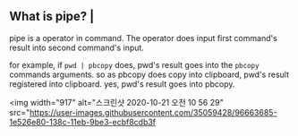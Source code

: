 ## What is pipe? |

pipe is a operator in command.
The operator does input first command's result into second command's input.

for example, if `pwd | pbcopy` does, 
	pwd's result goes into the `pbcopy` commands arguments.
	so as pbcopy does copy into clipboard, pwd's result registered into clipboard.
	yes, pwd's result goes into pbcopy.

<img width="917" alt="스크린샷 2020-10-21 오전 10 56 29" src="https://user-images.githubusercontent.com/35059428/96663685-1e526e80-138c-11eb-9be3-ecbf8cdb3f

